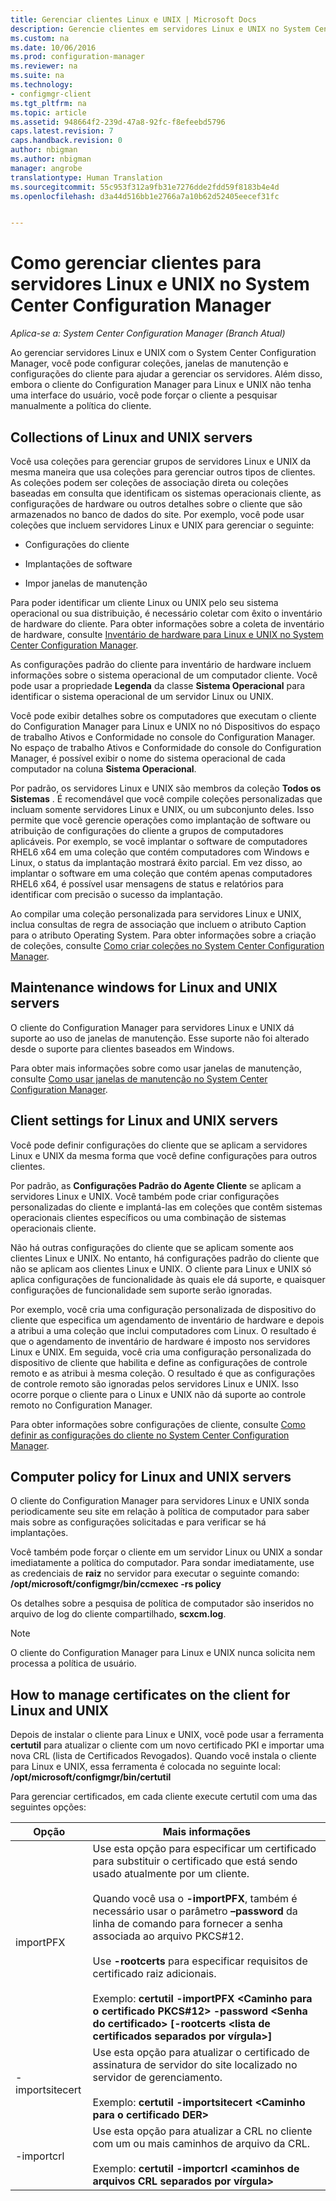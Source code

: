 ```yaml
---
title: Gerenciar clientes Linux e UNIX | Microsoft Docs
description: Gerencie clientes em servidores Linux e UNIX no System Center Configuration Manager.
ms.custom: na
ms.date: 10/06/2016
ms.prod: configuration-manager
ms.reviewer: na
ms.suite: na
ms.technology:
- configmgr-client
ms.tgt_pltfrm: na
ms.topic: article
ms.assetid: 948664f2-239d-47a8-92fc-f8efeebd5796
caps.latest.revision: 7
caps.handback.revision: 0
author: nbigman
ms.author: nbigman
manager: angrobe
translationtype: Human Translation
ms.sourcegitcommit: 55c953f312a9fb31e7276dde2fdd59f8183b4e4d
ms.openlocfilehash: d3a44d516bb1e2766a7a10b62d52405eecef31fc


---
```

# <a name="how-to-manage-clients-for-linux-and-unix-servers-in-system-center-configuration-manager"></a>Como gerenciar clientes para servidores Linux e UNIX no System Center Configuration Manager

*Aplica-se a: System Center Configuration Manager (Branch Atual)*

Ao gerenciar servidores Linux e UNIX com o System Center Configuration Manager, você pode configurar coleções, janelas de manutenção e configurações do cliente para ajudar a gerenciar os servidores. Além disso, embora o cliente do Configuration Manager para Linux e UNIX não tenha uma interface do usuário, você pode forçar o cliente a pesquisar manualmente a política do cliente.

##  <a name="a-namebkmkcollectionsforlnua-collections-of-linux-and-unix-servers"></a><a name="BKMK_CollectionsforLnU"></a> Collections of Linux and UNIX servers  
 Você usa coleções para gerenciar grupos de servidores Linux e UNIX da mesma maneira que usa coleções para gerenciar outros tipos de clientes. As coleções podem ser coleções de associação direta ou coleções baseadas em consulta que identificam os sistemas operacionais cliente, as configurações de hardware ou outros detalhes sobre o cliente que são armazenados no banco de dados do site. Por exemplo, você pode usar coleções que incluem servidores Linux e UNIX para gerenciar o seguinte:  

-   Configurações do cliente  

-   Implantações de software  

-   Impor janelas de manutenção  

 Para poder identificar um cliente Linux ou UNIX pelo seu sistema operacional ou sua distribuição, é necessário coletar com êxito o inventário de hardware do cliente. Para obter informações sobre a coleta de inventário de hardware, consulte [Inventário de hardware para Linux e UNIX no System Center Configuration Manager](../../../core/clients/manage/inventory/hardware-inventory-for-linux-and-unix.md).  

 As configurações padrão do cliente para inventário de hardware incluem informações sobre o sistema operacional de um computador cliente. Você pode usar a propriedade **Legenda** da classe **Sistema Operacional** para identificar o sistema operacional de um servidor Linux ou UNIX.  

 Você pode exibir detalhes sobre os computadores que executam o cliente do Configuration Manager para Linux e UNIX no nó Dispositivos do espaço de trabalho Ativos e Conformidade no console do Configuration Manager. No espaço de trabalho Ativos e Conformidade do console do Configuration Manager, é possível exibir o nome do sistema operacional de cada computador na coluna **Sistema Operacional**.  

 Por padrão, os servidores Linux e UNIX são membros da coleção **Todos os Sistemas** . É recomendável que você compile coleções personalizadas que incluam somente servidores Linux e UNIX, ou um subconjunto deles. Isso permite que você gerencie operações como implantação de software ou atribuição de configurações do cliente a grupos de computadores aplicáveis. Por exemplo, se você implantar o software de computadores RHEL6 x64 em uma coleção que contém computadores com Windows e Linux, o status da implantação mostrará êxito parcial. Em vez disso, ao implantar o software em uma coleção que contém apenas computadores RHEL6 x64, é possível usar mensagens de status e relatórios para identificar com precisão o sucesso da implantação.  

 Ao compilar uma coleção personalizada para servidores Linux e UNIX, inclua consultas de regra de associação que incluem o atributo Caption para o atributo Operating System. Para obter informações sobre a criação de coleções, consulte [Como criar coleções no System Center Configuration Manager](../../../core/clients/manage/collections/create-collections.md).  

##  <a name="a-namebkmkmaintenancewindowsforlnua-maintenance-windows-for-linux-and-unix-servers"></a><a name="BKMK_MaintenanceWindowsforLnU"></a> Maintenance windows for Linux and UNIX servers  
 O cliente do Configuration Manager para servidores Linux e UNIX dá suporte ao uso de janelas de manutenção. Esse suporte não foi alterado desde o suporte para clientes baseados em Windows.  

 Para obter mais informações sobre como usar janelas de manutenção, consulte [Como usar janelas de manutenção no System Center Configuration Manager](../../../core/clients/manage/collections/use-maintenance-windows.md).  

##  <a name="a-namebkmkclientsettingsforlnua-client-settings-for-linux-and-unix-servers"></a><a name="BKMK_ClientSettingsforLnU"></a> Client settings for Linux and UNIX servers  
 Você pode definir configurações do cliente que se aplicam a servidores Linux e UNIX da mesma forma que você define configurações para outros clientes.  

 Por padrão, as **Configurações Padrão do Agente Cliente** se aplicam a servidores Linux e UNIX. Você também pode criar configurações personalizadas do cliente e implantá-las em coleções que contêm sistemas operacionais clientes específicos ou uma combinação de sistemas operacionais cliente.  

 Não há outras configurações do cliente que se aplicam somente aos clientes Linux e UNIX. No entanto, há configurações padrão do cliente que não se aplicam aos clientes Linux e UNIX. O cliente para Linux e UNIX só aplica configurações de funcionalidade às quais ele dá suporte, e quaisquer configurações de funcionalidade sem suporte serão ignoradas.  

 Por exemplo, você cria uma configuração personalizada de dispositivo do cliente que especifica um agendamento de inventário de hardware e depois a atribui a uma coleção que inclui computadores com Linux. O resultado é que o agendamento de inventário de hardware é imposto nos servidores Linux e UNIX. Em seguida, você cria uma configuração personalizada do dispositivo de cliente que habilita e define as configurações de controle remoto e as atribui à mesma coleção. O resultado é que as configurações de controle remoto são ignoradas pelos servidores Linux e UNIX. Isso ocorre porque o cliente para o Linux e UNIX não dá suporte ao controle remoto no Configuration Manager.  

 Para obter informações sobre configurações de cliente, consulte [Como definir as configurações do cliente no System Center Configuration Manager](../../../core/clients/deploy/configure-client-settings.md).  

##  <a name="a-namebkmkpolicyforlnua-computer-policy-for-linux-and-unix-servers"></a><a name="BKMK_PolicyforLnU"></a> Computer policy for Linux and UNIX servers  
 O cliente do Configuration Manager para servidores Linux e UNIX sonda periodicamente seu site em relação à política de computador para saber mais sobre as configurações solicitadas e para verificar se há implantações.  

 Você também pode forçar o cliente em um servidor Linux ou UNIX a sondar imediatamente a política do computador. Para sondar imediatamente, use as credenciais de **raiz** no servidor para executar o seguinte comando: **/opt/microsoft/configmgr/bin/ccmexec -rs policy**  

 Os detalhes sobre a pesquisa de política de computador são inseridos no arquivo de log do cliente compartilhado, **scxcm.log**.  

> [!NOTE]  
>  O cliente do Configuration Manager para Linux e UNIX nunca solicita nem processa a política de usuário.  

##  <a name="a-namebkmkmanagelinuxcertsa-how-to-manage-certificates-on-the-client-for-linux-and-unix"></a><a name="BKMK_ManageLinuxCerts"></a> How to manage certificates on the client for Linux and UNIX  
 Depois de instalar o cliente para Linux e UNIX, você pode usar a ferramenta **certutil** para atualizar o cliente com um novo certificado PKI e importar uma nova CRL (lista de Certificados Revogados). Quando você instala o cliente para Linux e UNIX, essa ferramenta é colocada no seguinte local: **/opt/microsoft/configmgr/bin/certutil**  

 Para gerenciar certificados, em cada cliente execute certutil com uma das seguintes opções:  

|Opção|Mais informações|  
|------------|----------------------|  
|importPFX|Use esta opção para especificar um certificado para substituir o certificado que está sendo usado atualmente por um cliente.<br /><br /> Quando você usa o **-importPFX**, também é necessário usar o parâmetro **–password** da linha de comando para fornecer a senha associada ao arquivo PKCS#12.<br /><br /> Use **-rootcerts** para especificar requisitos de certificado raiz adicionais.<br /><br /> Exemplo: **certutil -importPFX &lt;Caminho para o certificado PKCS#12> -password &lt;Senha do certificado\> [-rootcerts &lt;lista de certificados separados por vírgula>]**|  
|-importsitecert|Use esta opção para atualizar o certificado de assinatura de servidor do site localizado no servidor de gerenciamento.<br /><br /> Exemplo: **certutil -importsitecert &lt;Caminho para o certificado DER\>**|  
|-importcrl|Use esta opção para atualizar a CRL no cliente com um ou mais caminhos de arquivo da CRL.<br /><br /> Exemplo: **certutil -importcrl &lt;caminhos de arquivos CRL separados por vírgula\>**|  



<!--HONumber=Dec16_HO3-->


